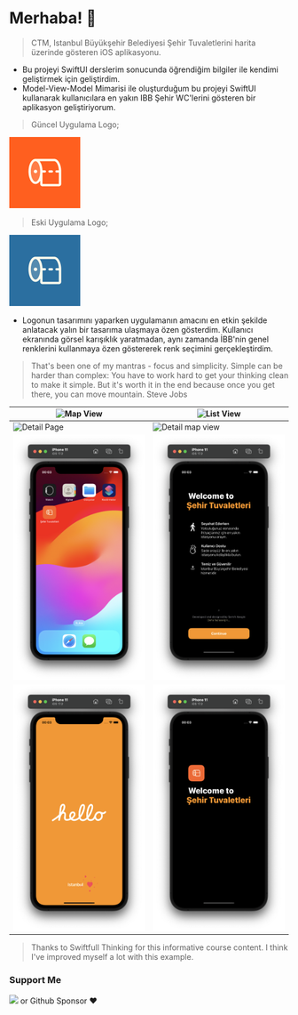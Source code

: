 
# Merhaba! 👋
> CTM, Istanbul Büyükşehir Belediyesi Şehir Tuvaletlerini harita üzerinde gösteren iOS aplikasyonu.



- Bu projeyi SwiftUI derslerim sonucunda öğrendiğim bilgiler ile kendimi geliştirmek için geliştirdim. 
- Model-View-Model Mimarisi ile oluşturduğum bu projeyi SwiftUI kullanarak kullanıcılara en yakın IBB Şehir WC'lerini gösteren bir aplikasyon geliştiriyorum.

>Güncel Uygulama Logo;
>
![app logo](https://github.com/SemihK/CTM/blob/main/images/Final%20App%20Logo128.png?raw=true)
>Eski Uygulama Logo;
>
![enter image description here](https://github.com/SemihK/CTM/blob/main/images/app-logo-blue-old128.png?raw=true)

- Logonun tasarımını yaparken uygulamanın amacını en etkin şekilde anlatacak yalın bir tasarıma ulaşmaya özen gösterdim. Kullanıcı ekranında görsel karışıklık yaratmadan, aynı zamanda İBB'nin genel renklerini kullanmaya özen göstererek renk seçimini gerçekleştirdim.


> That's been one of my mantras - focus and simplicity. Simple can be harder than complex: You have to work hard to get your thinking clean to make it simple. But it's worth it in the end because once you get there, you can move mountain.
 Steve Jobs


|  ![Map View](https://github.com/SemihK/maps-for-wc/blob/main/images/screenshot/detail%20view.png?raw=true)| ![List View](https://github.com/SemihK/maps-for-wc/blob/main/images/screenshot/detail%20page.png?raw=true) |
|--|--|
| ![Detail Page](https://github.com/SemihK/maps-for-wc/blob/main/images/screenshot/screen%20view.png?raw=true) | ![Detail map view](https://github.com/SemihK/maps-for-wc/blob/main/images/screenshot/list%20view.png?raw=true) |
![home screen](https://github.com/SemihK/CTM/blob/main/images/screenshot/home.png?raw=true)| ![Onboard](https://github.com/SemihK/CTM/blob/main/images/screenshot/onboarding.png?raw=true) |
|  ![enter image description here](https://github.com/SemihK/CTM/blob/main/images/screenshot/splash.png?raw=true)| ![enter image description here](https://github.com/SemihK/CTM/blob/main/images/screenshot/hello%20screen.png?raw=true) 




> Thanks to Swiftfull Thinking for this informative course content. I think I've improved myself a lot with this example.

### Support Me

<a href="https://www.buymeacoffee.com/semihkesgin"><img src="https://cdn.buymeacoffee.com/buttons/v2/default-yellow.png" width="200" /></a>
or
Github Sponsor ❤️
